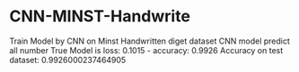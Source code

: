 # CNN-MINST-Handwrite
Train Model by CNN on Minst Handwritten diget dataset 
CNN model predict all number True
Model is 
loss: 0.1015 - accuracy: 0.9926
Accuracy on test dataset: 0.9926000237464905
